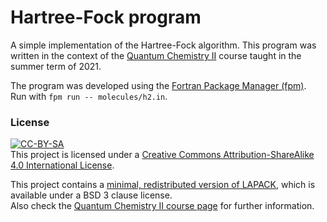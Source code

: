 Hartree-Fock program
====================

A simple implementation of the Hartree-Fock algorithm. This program was written in the context of the [Quantum Chemistry II](https://github.com/grimme-lab/qc2-teaching) course taught in the summer term of 2021.  

The program was developed using the [Fortran Package Manager (fpm)](https://github.com/fortran-lang/fpm).  
Run with `fpm run -- molecules/h2.in`.



### License

[![CC-BY-SA](https://i.creativecommons.org/l/by-sa/4.0/88x31.png)](http://creativecommons.org/licenses/by-sa/4.0/)  
This project is licensed under a [Creative Commons Attribution-ShareAlike 4.0 International License](http://creativecommons.org/licenses/by-sa/4.0/). 
  
This project contains a [minimal, redistributed version of LAPACK](http://www.netlib.org/lapack/), which is available under a BSD 3 clause license.  
Also check the [Quantum Chemistry II course page](https://github.com/grimme-lab/qc2-teaching) for further information.
